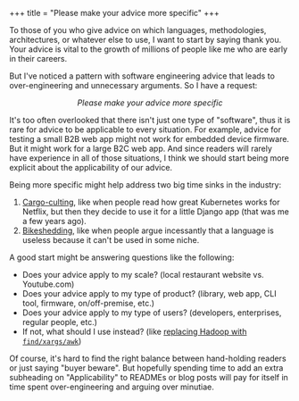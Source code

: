 +++
title = "Please make your advice more specific"
+++

To those of you who give advice on which languages, methodologies, architectures, or whatever else to use, I want to start by saying thank you. Your advice is vital to the growth of millions of people like me who are early in their careers.

But I've noticed a pattern with software engineering advice that leads to over-engineering and unnecessary arguments. So I have a request:

<p align="center"><em>Please make your advice more specific</em></p>

It's too often overlooked that there isn't just one type of "software", thus it is rare for advice to be applicable to every situation. For example, advice for testing a small B2B web app might not work for embedded device firmware. But it might work for a large B2C web app. And since readers will rarely have experience in all of those situations, I think we should start being more explicit about the applicability of our advice.

Being more specific might help address two big time sinks in the industry:
1. [Cargo-culting](https://en.wiktionary.org/wiki/cargo_culting), like when people read how great Kubernetes works for Netflix, but then they decide to use it for a little Django app (that was me a few years ago).
2. [Bikeshedding](https://en.wiktionary.org/wiki/bikeshedding), like when people argue incessantly that a language is useless because it can't be used in some niche.

A good start might be answering questions like the following:
* Does your advice apply to my scale? (local restaurant website vs. Youtube.com)
* Does your advice apply to my type of product? (library, web app, CLI tool, firmware, on/off-premise, etc.)
* Does your advice apply to my type of users? (developers, enterprises, regular people, etc.)
* If not, what should I use instead? (like [replacing Hadoop with `find/xargs/awk`](https://adamdrake.com/command-line-tools-can-be-235x-faster-than-your-hadoop-cluster.html))

Of course, it's hard to find the right balance between hand-holding readers or just saying "buyer beware". But hopefully spending time to add an extra subheading on "Applicability" to READMEs or blog posts will pay for itself in time spent over-engineering and arguing over minutiae.
